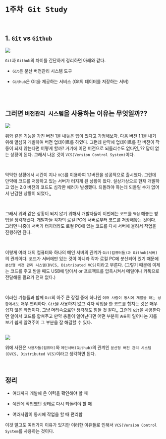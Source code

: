 # `1주차 Git Study`

<br>

## 1. `Git` vs `Github`

<img src="https://user-images.githubusercontent.com/45676906/95765769-46d3cc00-0ced-11eb-9f12-b12076bd500a.png">

<br>

`Git`과 `Github`의 차이를 간단하게 정리하면 아래와 같다. 

- `Git`은 분산 버전관리 시스템 도구

- `Github`은 Git을 제공하는 서비스 (Git의 데이터를 저장하는 서버)

<br> <br>

## 그러면 `버전관리 시스템`을 사용하는 이유는 무엇일까??

<img src="https://user-images.githubusercontent.com/45676906/95766359-1f313380-0cee-11eb-94a0-823bf3908608.png">

<br>

위와 같은 기능을 가진 버전 1을 내놓은 앱이 있다고 가정해보자. 다음 버전 1.1을 내기 위해 열심히 개발하여 버전 업데이트를 하였다. 그런데 만약에 
업데이트를 한 버전이 작동이 되지 않는다면 어떻게 할까? 거기에 이전 버전으로 되돌리수도 없다면,,?? 답이 없는 상황이 된다. 그래서 나온 것이 `VCS(Version Control System)`이다.

<br>

막막한 상황에서 시간이 지나 `VCS`를 이용하여 1.1버전을 성공적으로 출시했다. 그런데 만약에 코드를 저장하고 있는 서버가 터지게 된 상황이 왔다. 설상가상으로 현재 개발하고 있는
2.0 버전의 코드도 심각한 에러가 발생했다. 되돌려야 하는데 되돌릴 수가 없어서 난감한 상황이 되었다,,

<br>

그래서 위와 같은 상황이 되지 않기 위해서 개발자들이 이번에는 코드를 `백업` 해놓는 방법을 생각해냈다. 개발자들 각자의 로컬 PC에 서버로부터 코드를 저장해놓는 것이다. 그러면 나중에 
서버가 터지더라도 로컬 PC에 있는 코드를 다시 서버에 올려서 작업을 진행하면 된다. 

<br>

이렇게 여러 대의 컴퓨터와 하나의 메인 서버의 관계가 `Git(컴퓨터들)과 Github(서버)`의 관계이다. 코드가 서버에만 있는 것이 아니라
각자 로컬 PC에 분산되어 있기 때문에 `분산형 버전 관리 시스템(DVCS, Distributed VCS)`이라고 부른다. 
(그렇기 때문에 이제는 코드를 주고 받을 때도 USB에 담아서 or 프로젝트를 압축시켜서 메일이나 카톡으로 전달해줄 필요가 전혀 없다.)

<br>

이러한 기능들과 함께 `Git`의 아주 큰 장점 중에 하나인 `여러 사람이 동시에 개발을 하는 상황에서`도 매우 편리하다. `Git`을 사용하지 않고 각자 작업을 한 코드를 합치는
것은 매우 쉽지 않은 작업이다. 그냥 머리속으로만 생각해도 힘들 것 같다,, 그런데 `Git`을 사용한다면 알아서 코드를 합쳐주고 만약 충돌이 일어난다면 어떤 부분이 `충돌`이 일어나는 지를 보기 쉽게 알려주어 그 부분을 잘 해결할 수 있다.

<br>

<img src="https://user-images.githubusercontent.com/45676906/95769125-5bff2980-0cf2-11eb-853f-e2fe3c01bda6.png">

<br>

위에 사진은 `사용자들(컴퓨터)`와 `메인서버(Github)`의 관계인  `분산형 버전 관리 시스템(DVCS, Distributed VCS)`이라고 생각하면 된다. 


 
<br>

## 정리 

- 여태까지 개발해 온 이력을 확인해야 할 때

- 예전에 작업했던 상태로 다시 되돌려야 할 때

- 여러사람이 동시에 작업을 할 때 편리함

이것 말고도 여러가지 이유가 있지만 이러한 이유들로 인해서 `VCS(Version Control System`를 사용하는 것이다. 





